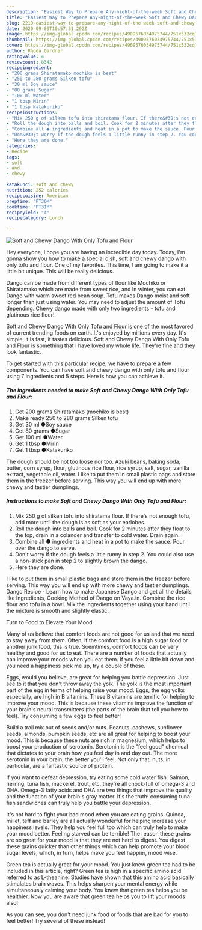 ```yaml
---
description: "Easiest Way to Prepare Any-night-of-the-week Soft and Chewy Dango With Only Tofu and Flour"
title: "Easiest Way to Prepare Any-night-of-the-week Soft and Chewy Dango With Only Tofu and Flour"
slug: 2219-easiest-way-to-prepare-any-night-of-the-week-soft-and-chewy-dango-with-only-tofu-and-flour
date: 2020-09-09T10:57:51.292Z
image: https://img-global.cpcdn.com/recipes/4909576034975744/751x532cq70/soft-and-chewy-dango-with-only-tofu-and-flour-recipe-main-photo.jpg
thumbnail: https://img-global.cpcdn.com/recipes/4909576034975744/751x532cq70/soft-and-chewy-dango-with-only-tofu-and-flour-recipe-main-photo.jpg
cover: https://img-global.cpcdn.com/recipes/4909576034975744/751x532cq70/soft-and-chewy-dango-with-only-tofu-and-flour-recipe-main-photo.jpg
author: Rhoda Gardner
ratingvalue: 4
reviewcount: 8342
recipeingredient:
- "200 grams Shiratamako mochiko is best"
- "250 to 280 grams Silken tofu"
- "30 ml Soy sauce"
- "80 grams Sugar"
- "100 ml Water"
- "1 tbsp Mirin"
- "1 tbsp Katakuriko"
recipeinstructions:
- "Mix 250 g of silken tofu into shiratama flour. If there&#39;s not enough tofu, add more until the dough is as soft as your earlobes."
- "Roll the dough into balls and boil. Cook for 2 minutes after they float to the top, drain in a colander and transfer to cold water. Drain again."
- "Combine all ● ingredients and heat in a pot to make the sauce. Pour over the dango to serve."
- "Don&#39;t worry if the dough feels a little runny in step 2. You could also use a non-stick pan in step 2 to slightly brown the dango."
- "Here they are done."
categories:
- Recipe
tags:
- soft
- and
- chewy

katakunci: soft and chewy 
nutrition: 252 calories
recipecuisine: American
preptime: "PT36M"
cooktime: "PT31M"
recipeyield: "4"
recipecategory: Lunch

---
```



![Soft and Chewy Dango With Only Tofu and Flour](https://img-global.cpcdn.com/recipes/4909576034975744/751x532cq70/soft-and-chewy-dango-with-only-tofu-and-flour-recipe-main-photo.jpg)

Hey everyone, I hope you are having an incredible day today. Today, I'm gonna show you how to make a special dish, soft and chewy dango with only tofu and flour. One of my favorites. This time, I am going to make it a little bit unique. This will be really delicious.

Dango can be made from different types of flour like Mochiko or Shiratamako which are made from sweet rice, and In winter, you can eat Dango with warm sweet red bean soup. Tofu makes Dango moist and soft longer than just using water. You may need to adjust the amount of Tofu depending. Chewy dango made with only two ingredients - tofu and glutinous rice flour!

Soft and Chewy Dango With Only Tofu and Flour is one of the most favored of current trending foods on earth. It's enjoyed by millions every day. It's simple, it is fast, it tastes delicious. Soft and Chewy Dango With Only Tofu and Flour is something that I have loved my whole life. They're fine and they look fantastic.


To get started with this particular recipe, we have to prepare a few components. You can have soft and chewy dango with only tofu and flour using 7 ingredients and 5 steps. Here is how you can achieve it.

<!--inarticleads1-->

##### The ingredients needed to make Soft and Chewy Dango With Only Tofu and Flour:

1. Get 200 grams Shiratamako (mochiko is best)
1. Make ready 250 to 280 grams Silken tofu
1. Get 30 ml ●Soy sauce
1. Get 80 grams ●Sugar
1. Get 100 ml ●Water
1. Get 1 tbsp ●Mirin
1. Get 1 tbsp ●Katakuriko


The dough should be not too loose nor too. Azuki beans, baking soda, butter, corn syrup, flour, glutinous rice flour, rice syrup, salt, sugar, vanilla extract, vegetable oil, water. I like to put them in small plastic bags and store them in the freezer before serving. This way you will end up with more chewy and tastier dumplings. 

<!--inarticleads2-->

##### Instructions to make Soft and Chewy Dango With Only Tofu and Flour:

1. Mix 250 g of silken tofu into shiratama flour. If there&#39;s not enough tofu, add more until the dough is as soft as your earlobes.
1. Roll the dough into balls and boil. Cook for 2 minutes after they float to the top, drain in a colander and transfer to cold water. Drain again.
1. Combine all ● ingredients and heat in a pot to make the sauce. Pour over the dango to serve.
1. Don&#39;t worry if the dough feels a little runny in step 2. You could also use a non-stick pan in step 2 to slightly brown the dango.
1. Here they are done.


I like to put them in small plastic bags and store them in the freezer before serving. This way you will end up with more chewy and tastier dumplings. Dango Recipe - Learn how to make Japanese Dango and get all the details like Ingredients, Cooking Method of Dango on Vaya.in. Combine the rice flour and tofu in a bowl. Mix the ingredients together using your hand until the mixture is smooth and slightly elastic. 

Turn to Food to Elevate Your Mood


Many of us believe that comfort foods are not good for us and that we need to stay away from them. Often, if the comfort food is a high sugar food or another junk food, this is true. Soemtimes, comfort foods can be very healthy and good for us to eat. There are a number of foods that actually can improve your moods when you eat them. If you feel a little bit down and you need a happiness pick me up, try a couple of these.

Eggs, would you believe, are great for helping you battle depression. Just see to it that you don't throw away the yolk. The yolk is the most important part of the egg in terms of helping raise your mood. Eggs, the egg yolks especially, are high in B vitamins. These B vitamins are terrific for helping to improve your mood. This is because these vitamins improve the function of your brain's neural transmitters (the parts of the brain that tell you how to feel). Try consuming a few eggs to feel better!

Build a trail mix out of seeds and/or nuts. Peanuts, cashews, sunflower seeds, almonds, pumpkin seeds, etc are all great for helping to boost your mood. This is because these nuts are rich in magnesium, which helps to boost your production of serotonin. Serotonin is the "feel good" chemical that dictates to your brain how you feel day in and day out. The more serotonin in your brain, the better you'll feel. Not only that, nuts, in particular, are a fantastic source of protein.

If you want to defeat depression, try eating some cold water fish. Salmon, herring, tuna fish, mackerel, trout, etc, they're all chock-full of omega-3 and DHA. Omega-3 fatty acids and DHA are two things that improve the quality and the function of your brain's gray matter. It's the truth: consuming tuna fish sandwiches can truly help you battle your depression. 

It's not hard to fight your bad mood when you are eating grains. Quinoa, millet, teff and barley are all actually wonderful for helping increase your happiness levels. They help you feel full too which can truly help to make your mood better. Feeling starved can be terrible! The reason these grains are so great for your mood is that they are not hard to digest. You digest these grains quicker than other things which can help promote your blood sugar levels, which, in turn, helps make you feel happier, mood wise.

Green tea is actually great for your mood. You just knew green tea had to be included in this article, right? Green tea is high in a specific amino acid referred to as L-theanine. Studies have shown that this amino acid basically stimulates brain waves. This helps sharpen your mental energy while simultaneously calming your body. You knew that green tea helps you be healthier. Now you are aware that green tea helps you to lift your moods also!

As you can see, you don't need junk food or foods that are bad for you to feel better! Try several of these instead!

